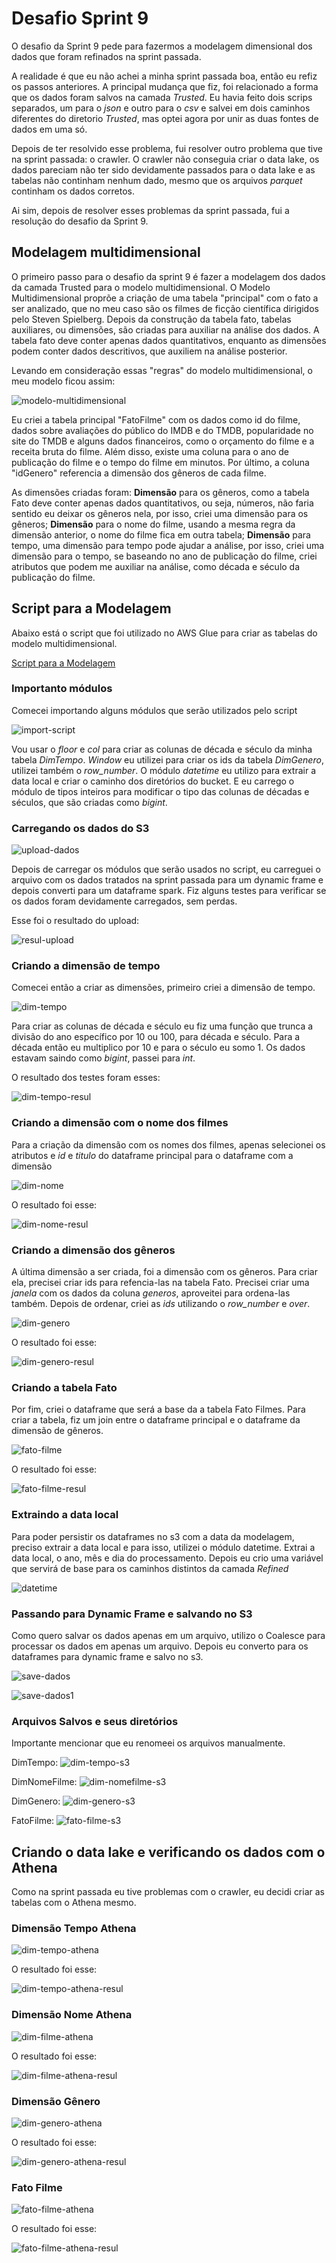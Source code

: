 # Desafio Sprint 9

O desafio da Sprint 9 pede para fazermos a modelagem dimensional dos dados que foram refinados na sprint passada.

A realidade é que eu não achei a minha sprint passada boa, então eu refiz os passos anteriores. A principal mudança que fiz, foi relacionado a forma que os dados foram salvos na camada *Trusted*.
Eu havia feito dois scrips separados, um para o *json* e outro para o *csv* e salvei em dois caminhos diferentes do diretorio *Trusted*, mas optei agora por unir as duas fontes de dados em uma só.

Depois de ter resolvido esse problema, fui resolver outro problema que tive na sprint passada: o crawler.
O crawler não conseguia criar o data lake, os dados pareciam não ter sido devidamente passados para o data lake e as tabelas não continham nenhum dado, mesmo que os arquivos *parquet* continham os dados corretos.

Ai sim, depois de resolver esses problemas da sprint passada, fui a resolução do desafio da Sprint 9.

## Modelagem multidimensional

O primeiro passo para o desafio da sprint 9 é fazer a modelagem dos dados da camada Trusted para o modelo multidimensional.
O Modelo Multidimensional proprõe a criação de uma tabela "principal" com o fato a ser analizado, que no meu caso são os filmes de ficção científica dirigidos pelo Steven Spielberg.
Depois da construção da tabela fato, tabelas auxiliares, ou dimensões, são criadas para auxiliar na análise dos dados.
A tabela fato deve conter apenas dados quantitativos, enquanto as dimensões podem conter dados descritivos, que auxiliem na análise posterior.

Levando em consideração essas "regras" do modelo multidimensional, o meu modelo ficou assim:

![modelo-multidimensional](modelo-multidimensional.png)

Eu criei a tabela principal "FatoFilme" com os dados como id do filme, dados sobre avaliações do público do IMDB e do TMDB, popularidade no site do TMDB e alguns dados financeiros, como o orçamento do filme e a receita bruta do filme. Além disso, existe uma coluna para o ano de publicação do filme e o tempo do filme em minutos. Por último, a coluna "idGenero" referencia a dimensão dos gêneros de cada filme.

As dimensões criadas foram: **Dimensão** para os gêneros, como a tabela Fato deve conter apenas dados quantitativos, ou seja, números, não faria sentido eu deixar os gêneros nela, por isso, criei uma dimensão para os gêneros; **Dimensão** para o nome do filme, usando a mesma regra da dimensão anterior, o nome do filme fica em outra tabela; **Dimensão** para tempo, uma dimensão para tempo pode ajudar a análise, por isso, criei uma dimensão para o tempo, se baseando no ano de publicação do filme, criei atributos que podem me auxiliar na análise, como década e século da publicação do filme.

## Script para a Modelagem

Abaixo está o script que foi utilizado no AWS Glue para criar as tabelas do modelo multidimensional.

[Script para a Modelagem](script_modelagem.py)

### Importanto módulos

Comecei importando alguns módulos que serão utilizados pelo script

![import-script](../evidencias/import-script.png)

Vou usar o *floor* e *col* para criar as colunas de década e século da minha tabela *DimTempo*.
*Window* eu utilizei para criar os ids da tabela *DimGenero*, utilizei também o *row_number*.
O módulo *datetime* eu utilizo para extrair a data local e criar o caminho dos diretórios do bucket.
E eu carrego o módulo de tipos inteiros para modificar o tipo das colunas de décadas e séculos, que são criadas como *bigint*.

### Carregando os dados do S3

![upload-dados](../evidencias/upload-dados.png)

Depois de carregar os módulos que serão usados no script, eu carreguei o arquivo com os dados tratados na sprint passada para um dynamic frame e depois converti para um dataframe spark.
Fiz alguns testes para verificar se os dados foram devidamente carregados, sem perdas.

Esse foi o resultado do upload:

![resul-upload](../evidencias/resul-upload.png)

### Criando a dimensão de tempo

Comecei então a criar as dimensões, primeiro criei a dimensão de tempo.

![dim-tempo](../evidencias/dim-tempo.png)

Para criar as colunas de década e século eu fiz uma função que trunca a divisão do ano específico por 10 ou 100, para década e século. Para a década então eu multiplico por 10 e para o século eu somo 1.
Os dados estavam saindo como *bigint*, passei para *int*.

O resultado dos testes foram esses:

![dim-tempo-resul](../evidencias/dim-tempo-resul.png)

### Criando a dimensão com o nome dos filmes

Para a criação da dimensão com os nomes dos filmes, apenas selecionei os atributos e *id* e *titulo* do dataframe principal para o dataframe com a dimensão

![dim-nome](../evidencias/dim-nome.png)

O resultado foi esse:

![dim-nome-resul](../evidencias/dim-nome-resul.png)

### Criando a dimensão dos gêneros

A última dimensão a ser criada, foi a dimensão com os gêneros.
Para criar ela, precisei criar ids para refencia-las na tabela Fato. Precisei criar uma *janela* com os dados da coluna *generos*, aproveitei para ordena-las também.
Depois de ordenar, criei as *ids* utilizando o *row_number* e *over*.

![dim-genero](../evidencias/dim-genero.png)

O resultado foi esse:

![dim-genero-resul](../evidencias/dim-genero-resul.png)

### Criando a tabela Fato

Por fim, criei o dataframe que será a base da a tabela Fato Filmes.
Para criar a tabela, fiz um join entre o dataframe principal e o dataframe da dimensão de gêneros.

![fato-filme](../evidencias/fato-filme.png)

O resultado foi esse:

![fato-filme-resul](../evidencias/fato-filme-resul.png)

### Extraindo a data local

Para poder persistir os dataframes no s3 com a data da modelagem, preciso extrair a data local e para isso, utilizei o módulo datetime.
Extrai a data local, o ano, mês e dia do processamento.
Depois eu crio uma variável que servirá de base para os caminhos distintos da camada *Refined*

![datetime](../evidencias/datetime.png)

### Passando para Dynamic Frame e salvando no S3

Como quero salvar os dados apenas em um arquivo, utilizo o Coalesce para processar os dados em apenas um arquivo.
Depois eu converto para os dataframes para dynamic frame e salvo no s3.

![save-dados](../evidencias/save-dados.png)

![save-dados1](../evidencias/save-dados1.png)

### Arquivos Salvos e seus diretórios

Importante mencionar que eu renomeei os arquivos manualmente.

DimTempo:
![dim-tempo-s3](../evidencias/dim-tempo-s3.png)

DimNomeFilme:
![dim-nomefilme-s3](../evidencias/dim-nomefilme-s3.png)

DimGenero:
![dim-genero-s3](../evidencias/dim-genero-s3.png)

FatoFilme:
![fato-filme-s3](../evidencias/fato-filme-s3.png)

## Criando o data lake e verificando os dados com o Athena

Como na sprint passada eu tive problemas com o crawler, eu decidi criar as tabelas com o Athena mesmo.

### Dimensão Tempo Athena

![dim-tempo-athena](../evidencias/dim-tempo-athena.png)

O resultado foi esse:

![dim-tempo-athena-resul](../evidencias/dim-tempo-athena-resul.png)

### Dimensão Nome Athena

![dim-filme-athena](../evidencias/dim-filme-athena.png)

O resultado foi esse:

![dim-filme-athena-resul](../evidencias/dim-filme-athena-resul.png)

### Dimensão Gênero

![dim-genero-athena](../evidencias/dim-genero-athena.png)

O resultado foi esse:

![dim-genero-athena-resul](../evidencias/dim-genero-athena-resul.png)

### Fato Filme

![fato-filme-athena](../evidencias/fato-filme-athena.png)

O resultado foi esse:

![fato-filme-athena-resul](../evidencias/fato-filme-athena-resul.png)
